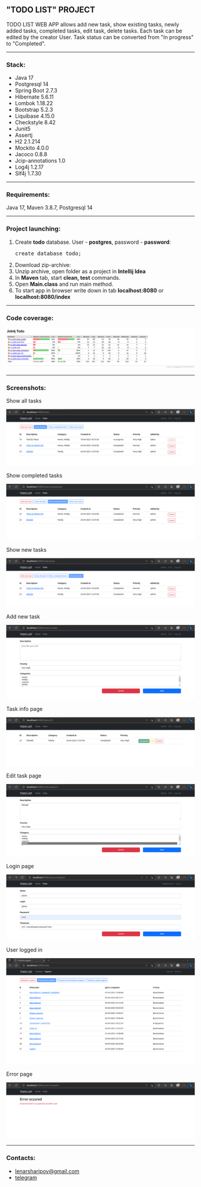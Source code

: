 ## "TODO LIST" PROJECT

TODO LIST WEB APP allows add new task, show existing tasks, newly added tasks, completed tasks, edit task, delete tasks.
Each task can be edited by the creator User. Task status can be converted from "In progress" to "Completed".

____________________________________________
<h3>Stack:</h3>
<ul>
    <li>Java 17</li>
    <li>Postgresql 14</li>
    <li>Spring Boot 2.7.3</li>
    <li>Hibernate 5.6.11</li>
    <li>Lombok 1.18.22</li>
    <li>Bootstrap 5.2.3</li>
    <li>Liquibase 4.15.0</li>
    <li>Checkstyle 8.42</li>
    <li>Junit5</li>
    <li>Assertj</li>
    <li>H2 2.1.214</li> 
    <li>Mockito 4.0.0</li> 
    <li>Jacoco 0.8.8</li> 
    <li>Jcip-annotations 1.0</li>
    <li>Log4j 1.2.17</li>
    <li>Slf4j 1.7.30</li>
</ul>

____________________________________________
<h3>Requirements:</h3>
Java 17, Maven 3.8.7, Postgresql 14

____________________________________________
<h3>Project launching:</h3>
<ol>
    <li>Create <b>todo</b> database. User - <b>postgres</b>, password - <b>password</b>:</li>
    <pre>create database todo;</pre>
    <li>Download zip-archive:</li>
    <li>Unzip archive, open folder as a project in <b>Intellij Idea</b></li>
    <li>In <b>Maven</b> tab, start <b>clean, test</b> commands.</li>
    <li>Open <b>Main.class</b> and run main method.</li>
    <li>To start app in browser write down in tab <b>localhost:8080</b> or <b>localhost:8080/index</b></li>
</ol>

____________________________________________
<h3>Code coverage:</h3>
<img src="/src/main/resources/static/img/readme/screenshots/jacoco.png" title="Jacoco"/>

____________________________________________
<h3>Screenshots:</h3>
<p>Show all tasks</p>
<img src="/src/main/resources/static/img/readme/screenshots/all_tasks.png" title="All tasks page"/>
<br>
<p>Show completed tasks</p>
<img src="/src/main/resources/static/img/readme/screenshots/completed_tasks.png" title="Completed tasks page"/>
<br>
<p>Show new tasks</p>
<img src="/src/main/resources/static/img/readme/screenshots/new_tasks.png" title="New tasks page"/>
<br>
<p>Add new task</p>
<img src="/src/main/resources/static/img/readme/screenshots/add_task.png" title="Add new task page"/>
<br>
<p>Task info page</p>
<img src="/src/main/resources/static/img/readme/screenshots/task_detailed_info.png" title="Task info"/>
<br>
<p>Edit task page</p>
<img src="/src/main/resources/static/img/readme/screenshots/task_edit.png" title="Task edit page"/>
<br>
<p>Login page</p>
<img src="/src/main/resources/static/img/readme/screenshots/login_page.png" title="Login page"/>
<br>
<p>User logged in</p>
<img src="/src/main/resources/static/img/readme/screenshots/loggedin.png" title="User logged in"/>
<br>
<p>Error page</p>
<img src="/src/main/resources/static/img/readme/screenshots/login_error.png" title="Login error"/>
<br>

____________________________________________
<h3>Contacts:</h3>
<ul>
    <li><a href="mailto:lenarsharipov@gmail.com">lenarsharipov@gmail.com</a></li>
    <li><a href="https://t.me/LenarSharipov">telegram</a></li>
</ul>
